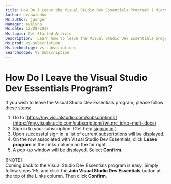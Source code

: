 ```yaml
---
title: How Do I Leave the Visual Studio Dev Essentials Program? | Microsoft Docs
Author: evanwindom
Ms.author: jaunger
Manager: evelynp
Ms.date: 12/28/2017
Ms.topic: Get-Started-Article
Description:  Learn how to leave the Visual Studio Dev Essentials program
Ms.prod: vs-subscription
Ms.technology: vs-subscriptions
Searchscope: VS Subscription
---
```


# How Do I Leave the Visual Studio Dev Essentials Program? 
If you wish to leave the Visual Studio Dev Essentials program, please follow these steps:
1. Go to [https://my.visualstudio.com/subscriptions](https://my.visualstudio.com/subscriptions?wt.mc_id=o~msft~docs)
2. Sign in to your subscription.  (Get help [signing in](/visualstudio/subscriptions/signing-in).)
3. Upon successful sign in, a list of current subscriptions will be displayed.
4. On the row associated with Visual Studio Dev Essentials, click **Leave program** in the Links column on the far right.
5. A pop-up window will be displayed. Select **Confirm**. 

[!NOTE]  
Coming back to the Visual Studio Dev Essentials program is easy.  Simply follow steps 1-5, and click the **Join Visual Studio Dev Essentials** button at the top of the Links column. Then click **Confirm**.  


